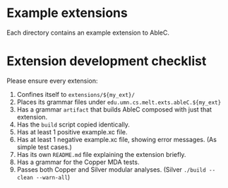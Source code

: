 Example extensions
==================

Each directory contains an example extension to AbleC.



Extension development checklist
===============================

Please ensure every extension:

1. Confines itself to `extensions/${my_ext}/`
2. Places its grammar files under `edu.umn.cs.melt.exts.ableC.${my_ext}`
3. Has a grammar `artifact` that builds AbleC composed with just that extension.
4. Has the `build` script copied identically.
5. Has at least 1 positive example.xc file.
6. Has at least 1 negative example.xc file, showing error messages. (As simple test cases.)
7. Has its own `README.md` file explaining the extension briefly.
8. Has a grammar for the Copper MDA tests.
9. Passes both Copper and Silver modular analyses. (Silver `./build --clean --warn-all`)

